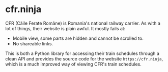 # cfr.ninja

CFR (Căile Ferate Române) is Romania's national railway carrier. As with a lot of things, their website is plain awful. It mostly fails at:

- Mobile view, some parts are hidden and cannot be scrolled to.
- No shareable links.

This is both a Python library for accessing their train schedules through a clean API and provides the source code for the website `https://cfr.ninja`, which is a much improved way of viewing CFR's train schedules.
